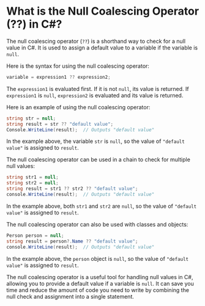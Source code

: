 # What is the Null Coalescing Operator (??) in C#?

The null coalescing operator (`??`) is a shorthand way to check for a null value in C#. It is used to assign a default value to a variable if the variable is `null`.

Here is the syntax for using the null coalescing operator:

```csharp
variable = expression1 ?? expression2;
```

The `expression1` is evaluated first. If it is not `null`, its value is returned. If `expression1` is `null`, `expression2` is evaluated and its value is returned.

Here is an example of using the null coalescing operator:

```csharp
string str = null;
string result = str ?? "default value";
Console.WriteLine(result);  // Outputs "default value"
```

In the example above, the variable `str` is `null`, so the value of `"default value"` is assigned to `result`.

The null coalescing operator can be used in a chain to check for multiple null values:

```csharp
string str1 = null;
string str2 = null;
string result = str1 ?? str2 ?? "default value";
console.WriteLine(result);  // Outputs "default value"
```

In the example above, both `str1` and `str2` are `null`, so the value of `"default value"` is assigned to `result`.

The null coalescing operator can also be used with classes and objects:

```csharp
Person person = null;
string result = person?.Name ?? "default value";
console.WriteLine(result);  // Outputs "default value"
```

In the example above, the `person` object is `null`, so the value of `"default value"` is assigned to `result`.

The null coalescing operator is a useful tool for handling null values in C#, allowing you to provide a default value if a variable is `null`. It can save you time and reduce the amount of code you need to write by combining the null check and assignment into a single statement.